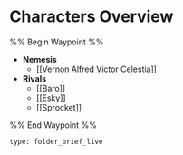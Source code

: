 # Characters Overview
%% Begin Waypoint %%
- **Nemesis**
	- [[Vernon Alfred Victor Celestia]]
- **Rivals**
	- [[Baro]]
	- [[Esky]]
	- [[Sprocket]]

%% End Waypoint %%
 
```ccard
type: folder_brief_live
```
 
